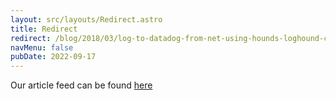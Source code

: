 ```yaml
---
layout: src/layouts/Redirect.astro
title: Redirect
redirect: /blog/2018/03/log-to-datadog-from-net-using-hounds-loghound-class/
navMenu: false
pubDate: 2022-09-17
---
```

<div>
Our article feed can be found <a href="/blog/2018/03/log-to-datadog-from-net-using-hounds-loghound-class/">here</a>
</div>
